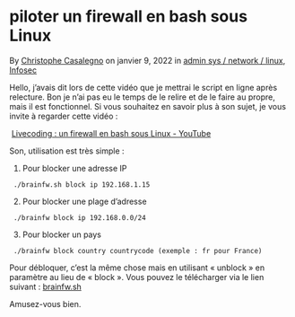 # piloter un firewall en bash sous Linux

  
By [Christophe Casalegno](https://www.christophe-casalegno.com/author/admin/ "View all posts by Christophe Casalegno") on janvier 9, 2022 in [admin sys / network / linux](https://www.christophe-casalegno.com/category/admin-sys-network-linux/), [Infosec](https://www.christophe-casalegno.com/category/infosec/)

Hello, j’avais dit lors de cette vidéo que je mettrai le script en ligne après relecture. Bon je n’ai pas eu le temps de le relire et de le faire au propre, mais il est fonctionnel. Si vous souhaitez en savoir plus à son sujet, je vous invite à regarder cette vidéo :

 [Livecoding : un firewall en bash sous Linux - YouTube](https://www.youtube.com/watch?v=rsEHP5-Y3Zo)
 
Son, utilisation est très simple :

1) Pour blocker une adresse IP

```
 ./brainfw.sh block ip 192.168.1.15 
```

  
   
2) Pour blocker une plage d’adresse

```
 ./brainfw block ip 192.168.0.0/24 
```

  
   
3) Pour blocker un pays

```
 ./brainfw block country countrycode (exemple : fr pour France) 
```

  
   
Pour débloquer, c’est la même chose mais en utilisant « unblock » en paramètre au lieu de « block ». Vous pouvez le télécharger via le lien suivant : [brainfw.sh](https://www.christophe-casalegno.com/tools/brainfw.sh)

Amusez-vous bien.